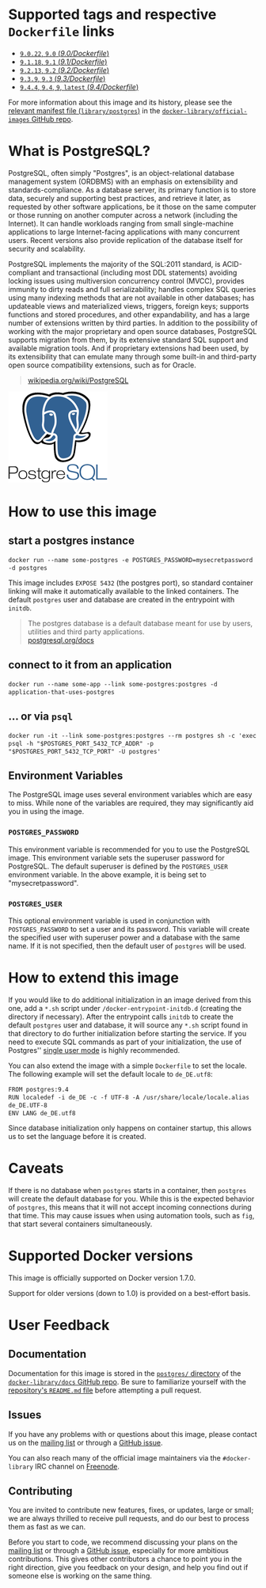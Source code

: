 # Supported tags and respective `Dockerfile` links

-	[`9.0.22`, `9.0` (*9.0/Dockerfile*)](https://github.com/docker-library/postgres/blob/bfca9b8a92a99ccfc8f04933b7ecc29a108c7f49/9.0/Dockerfile)
-	[`9.1.18`, `9.1` (*9.1/Dockerfile*)](https://github.com/docker-library/postgres/blob/bfca9b8a92a99ccfc8f04933b7ecc29a108c7f49/9.1/Dockerfile)
-	[`9.2.13`, `9.2` (*9.2/Dockerfile*)](https://github.com/docker-library/postgres/blob/bfca9b8a92a99ccfc8f04933b7ecc29a108c7f49/9.2/Dockerfile)
-	[`9.3.9`, `9.3` (*9.3/Dockerfile*)](https://github.com/docker-library/postgres/blob/bfca9b8a92a99ccfc8f04933b7ecc29a108c7f49/9.3/Dockerfile)
-	[`9.4.4`, `9.4`, `9`, `latest` (*9.4/Dockerfile*)](https://github.com/docker-library/postgres/blob/bfca9b8a92a99ccfc8f04933b7ecc29a108c7f49/9.4/Dockerfile)

For more information about this image and its history, please see the [relevant manifest file (`library/postgres`)](https://github.com/docker-library/official-images/blob/master/library/postgres) in the [`docker-library/official-images` GitHub repo](https://github.com/docker-library/official-images).

# What is PostgreSQL?

PostgreSQL, often simply "Postgres", is an object-relational database management system (ORDBMS) with an emphasis on extensibility and standards-compliance. As a database server, its primary function is to store data, securely and supporting best practices, and retrieve it later, as requested by other software applications, be it those on the same computer or those running on another computer across a network (including the Internet). It can handle workloads ranging from small single-machine applications to large Internet-facing applications with many concurrent users. Recent versions also provide replication of the database itself for security and scalability.

PostgreSQL implements the majority of the SQL:2011 standard, is ACID-compliant and transactional (including most DDL statements) avoiding locking issues using multiversion concurrency control (MVCC), provides immunity to dirty reads and full serializability; handles complex SQL queries using many indexing methods that are not available in other databases; has updateable views and materialized views, triggers, foreign keys; supports functions and stored procedures, and other expandability, and has a large number of extensions written by third parties. In addition to the possibility of working with the major proprietary and open source databases, PostgreSQL supports migration from them, by its extensive standard SQL support and available migration tools. And if proprietary extensions had been used, by its extensibility that can emulate many through some built-in and third-party open source compatibility extensions, such as for Oracle.

> [wikipedia.org/wiki/PostgreSQL](https://en.wikipedia.org/wiki/PostgreSQL)

![logo](https://raw.githubusercontent.com/docker-library/docs/master/postgres/logo.png)

# How to use this image

## start a postgres instance

	docker run --name some-postgres -e POSTGRES_PASSWORD=mysecretpassword -d postgres

This image includes `EXPOSE 5432` (the postgres port), so standard container linking will make it automatically available to the linked containers. The default `postgres` user and database are created in the entrypoint with `initdb`.

> The postgres database is a default database meant for use by users, utilities and third party applications.  
> [postgresql.org/docs](http://www.postgresql.org/docs/9.3/interactive/app-initdb.html)

## connect to it from an application

	docker run --name some-app --link some-postgres:postgres -d application-that-uses-postgres

## ... or via `psql`

	docker run -it --link some-postgres:postgres --rm postgres sh -c 'exec psql -h "$POSTGRES_PORT_5432_TCP_ADDR" -p "$POSTGRES_PORT_5432_TCP_PORT" -U postgres'

## Environment Variables

The PostgreSQL image uses several environment variables which are easy to miss. While none of the variables are required, they may significantly aid you in using the image.

### `POSTGRES_PASSWORD`

This environment variable is recommended for you to use the PostgreSQL image. This environment variable sets the superuser password for PostgreSQL. The default superuser is defined by the `POSTGRES_USER` environment variable. In the above example, it is being set to "mysecretpassword".

### `POSTGRES_USER`

This optional environment variable is used in conjunction with `POSTGRES_PASSWORD` to set a user and its password. This variable will create the specified user with superuser power and a database with the same name. If it is not specified, then the default user of `postgres` will be used.

# How to extend this image

If you would like to do additional initialization in an image derived from this one, add a `*.sh` script under `/docker-entrypoint-initdb.d` (creating the directory if necessary). After the entrypoint calls `initdb` to create the default `postgres` user and database, it will source any `*.sh` script found in that directory to do further initialization before starting the service. If you need to execute SQL commands as part of your initialization, the use of Postgres'' [single user mode](http://www.postgresql.org/docs/9.3/static/app-postgres.html#AEN90580) is highly recommended.

You can also extend the image with a simple `Dockerfile` to set the locale. The following example will set the default locale to `de_DE.utf8`:

	FROM postgres:9.4
	RUN localedef -i de_DE -c -f UTF-8 -A /usr/share/locale/locale.alias de_DE.UTF-8
	ENV LANG de_DE.utf8

Since database initialization only happens on container startup, this allows us to set the language before it is created.

# Caveats

If there is no database when `postgres` starts in a container, then `postgres` will create the default database for you. While this is the expected behavior of `postgres`, this means that it will not accept incoming connections during that time. This may cause issues when using automation tools, such as `fig`, that start several containers simultaneously.

# Supported Docker versions

This image is officially supported on Docker version 1.7.0.

Support for older versions (down to 1.0) is provided on a best-effort basis.

# User Feedback

## Documentation

Documentation for this image is stored in the [`postgres/` directory](https://github.com/docker-library/docs/tree/master/postgres) of the [`docker-library/docs` GitHub repo](https://github.com/docker-library/docs). Be sure to familiarize yourself with the [repository's `README.md` file](https://github.com/docker-library/docs/blob/master/README.md) before attempting a pull request.

## Issues

If you have any problems with or questions about this image, please contact us on the [mailing list](http://www.postgresql.org/community/lists/subscribe/) or through a [GitHub issue](https://github.com/docker-library/postgres/issues).

You can also reach many of the official image maintainers via the `#docker-library` IRC channel on [Freenode](https://freenode.net).

## Contributing

You are invited to contribute new features, fixes, or updates, large or small; we are always thrilled to receive pull requests, and do our best to process them as fast as we can.

Before you start to code, we recommend discussing your plans on the [mailing list](http://www.postgresql.org/community/lists/subscribe/) or through a [GitHub issue](https://github.com/docker-library/postgres/issues), especially for more ambitious contributions. This gives other contributors a chance to point you in the right direction, give you feedback on your design, and help you find out if someone else is working on the same thing.
